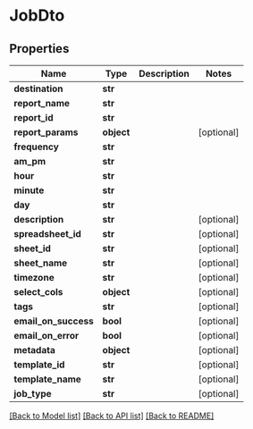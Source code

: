 # JobDto

## Properties
Name | Type | Description | Notes
------------ | ------------- | ------------- | -------------
**destination** | **str** |  | 
**report_name** | **str** |  | 
**report_id** | **str** |  | 
**report_params** | **object** |  | [optional] 
**frequency** | **str** |  | 
**am_pm** | **str** |  | 
**hour** | **str** |  | 
**minute** | **str** |  | 
**day** | **str** |  | 
**description** | **str** |  | [optional] 
**spreadsheet_id** | **str** |  | [optional] 
**sheet_id** | **str** |  | [optional] 
**sheet_name** | **str** |  | [optional] 
**timezone** | **str** |  | [optional] 
**select_cols** | **object** |  | [optional] 
**tags** | **str** |  | [optional] 
**email_on_success** | **bool** |  | [optional] 
**email_on_error** | **bool** |  | [optional] 
**metadata** | **object** |  | [optional] 
**template_id** | **str** |  | [optional] 
**template_name** | **str** |  | [optional] 
**job_type** | **str** |  | [optional] 

[[Back to Model list]](../README.md#documentation-for-models) [[Back to API list]](../README.md#documentation-for-api-endpoints) [[Back to README]](../README.md)


